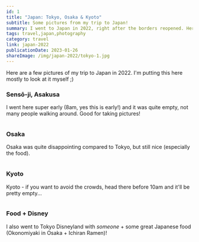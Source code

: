 ```yaml
---
id: 1
title: "Japan: Tokyo, Osaka & Kyoto"
subtitle: Some pictures from my trip to Japan!
summary: I went to Japan in 2022, right after the borders reopened. Here are some pictures.
tags: travel,japan,photography
category: travel
link: japan-2022
publicationDate: 2023-01-26
shareImage: /img/japan-2022/tokyo-1.jpg
---
```


Here are a few pictures of my trip to Japan in 2022. I'm putting this here mostly to look at it myself ;)

### Sensō-ji, Asakusa

I went here super early (8am, yes this is early!) and it was quite empty, not many people walking around. Good for taking pictures!

<div class="sd:flex-col sd:space-x-0 lg:space-x-4 lg:flex">
    <div>
        <img src="/img/japan-2022/tokyo-1.jpg" alt="">
    </div>
    <div>
        <img src="/img/japan-2022/tokyo-2.jpg" alt="">
    </div>
    <div>
        <img src="/img/japan-2022/tokyo-3.jpg" alt="">
    </div>
</div>

### Osaka

Osaka was quite disappointing compared to Tokyo, but still nice (especially the food).

<div class="sd:flex-col sd:space-x-0 lg:space-x-4 lg:flex">
    <div>
        <img src="/img/japan-2022/osaka-2.jpg" alt="">
    </div>
    <div>
        <img src="/img/japan-2022/osaka-1.jpg" alt="">
    </div>
    <div>
        <img src="/img/japan-2022/osaka-3.jpg" alt="">
    </div>
</div>

### Kyoto

Kyoto - if you want to avoid the crowds, head there before 10am and it'll be pretty empty...

<div class="sd:flex-col sd:space-x-0 lg:space-x-4 lg:flex">
    <div style="flex: calc(2/3);">
        <img src="/img/japan-2022/kyoto-3.jpg" alt="">
    </div>
    <div style="flex: calc(2/3);">
        <img src="/img/japan-2022/kyoto-1.jpg" alt="">
    </div>
    <div style="flex: calc(2/3);">
        <img src="/img/japan-2022/kyoto-2.jpg" alt="">
    </div>
</div>

### Food + Disney

I also went to Tokyo Disneyland with _someone_ + some great Japanese food (Okonomiyaki in Osaka + Ichiran Ramen)!

<div class="sd:flex-col sd:space-x-0 lg:space-x-4 lg:flex">
    <div>
        <img src="/img/japan-2022/tokyo-5.jpg" alt="">
    </div>
    <div>
        <img src="/img/japan-2022/osaka-4.jpg" alt="">
    </div>
    <div>
        <img src="/img/japan-2022/tokyo-4.jpg" alt="">
    </div>
</div>
